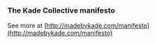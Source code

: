 ### The Kade Collective manifesto

See more at [http://madebykade.com/manifesto](http://madebykade.com/manifesto)

